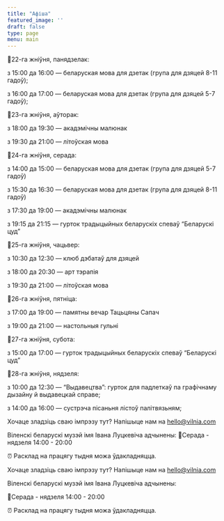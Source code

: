 ```yaml
---
title: "Афіша"
featured_image: ''
draft: false
type: page
menu: main
---
```


📌22-га жніўня, панядзелак:

з 15:00 да 16:00 — беларуская мова для дзетак (група для дзяцей 8-11 гадоў);

з 16:00 да 17:00 — беларуская мова для дзетак (група для дзяцей 5-7 гадоў);

📌23-га жніўня, аўторак:

з 18:00 да 19:30 — акадэмічны малюнак

з 19:30 да 21:00 — літоўская мова

📌24-га жніўня, серада:

з 14:00 да 15:00 — беларуская мова для дзетак (група для дзяцей 5-7 гадоў)

з 15:30 да 16:30 — беларуская мова для дзетак (група для дзяцей 8-11 гадоў)

з 17:30 да 19:00 — акадэмічны малюнак

з 19:15 да 21:15 — гурток традыцыйных беларускіх спеваў “Беларускі цуд”

📌25-га жніўня, чацьвер:

з 10:30 да 12:30 — клюб дэбатаў для дзяцей

з 18:00 да 20:30 — арт тэрапія

з 19:30 да 21:00 — літоўская мова

📌26-га жніўня, пятніца:

з 17:00 да 19:00 — памятны вечар Тацьцяны Сапач

з 19:00 да 21:00 — настольныя гульні

📌27-га жніўня, субота:

з 15:00 да 17:00 — гурток традыцыйных беларускіх спеваў “Беларускі цуд”

📌28-га жніўня, нядзеля:

з 10:00 да 12:30 — “Выдавецтва”: гурток для падлеткаў па графічнаму дызайну й выдавецкай справе;

з 14:00 да 16:00 — сустрэча пісаньня лістоў палітвязьням;

Хочаце зладзіць сваю імпрэзу тут? Напішыце нам на hello@vilnia.com

Віленскі беларускі музэй імя Івана Луцкевіча адчынены:
📍Серада - нядзеля 14:00 - 20:00

⏰ Расклад на працягу тыдня можа ўдакладняцца.


Хочаце зладзіць сваю імпрэзу тут? Напішыце нам на hello@vilnia.com

Віленскі беларускі музэй імя Івана Луцкевіча адчынены:

📍Серада - нядзеля 14:00 - 20:00

⏰ Расклад на працягу тыдня можа ўдакладняцца.
